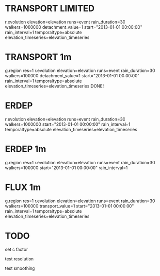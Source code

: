 # TRANSPORT LIMITED
r.evolution elevation=elevation runs=event rain_duration=30 walkers=1000000 detachment_value=1 start="2013-01-01 00:00:00" rain_interval=1 temporaltype=absolute elevation_timeseries=elevation_timeseries

# TRANSPORT 1m
g.region res=1
r.evolution elevation=elevation runs=event rain_duration=30 walkers=100000 detachment_value=1 start="2013-01-01 00:00:00" rain_interval=1 temporaltype=absolute elevation_timeseries=elevation_timeseries
DONE!

# ERDEP
r.evolution elevation=elevation runs=event rain_duration=30 walkers=1000000 start="2013-01-01 00:00:00" rain_interval=1 temporaltype=absolute elevation_timeseries=elevation_timeseries

# ERDEP 1m
g.region res=1
r.evolution elevation=elevation runs=event rain_duration=30 walkers=100000 start="2013-01-01 00:00:00" rain_interval=1

# FLUX 1m
g.region res=1
r.evolution elevation=elevation runs=event rain_duration=30 walkers=100000 transport_value=1 start="2013-01-01 00:00:00" rain_interval=1 temporaltype=absolute elevation_timeseries=elevation_timeseries



# TODO

set c factor

test resolution

test smoothing
